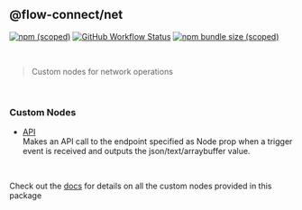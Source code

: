 ## @flow-connect/net

[<img alt="npm (scoped)" src="https://img.shields.io/npm/v/@flow-connect/net?style=flat-square" />](https://www.npmjs.com/package/@flow-connect/net)
[<img alt="GitHub Workflow Status" src="https://img.shields.io/github/actions/workflow/status/saurabh-prosoft/flow-connect-standard-nodes/net.yml?style=flat-square" />](https://github.com/saurabh-prosoft/flow-connect-standard-nodes/actions/workflows/net.yml)
[<img alt="npm bundle size (scoped)" src="https://img.shields.io/bundlephobia/min/@flow-connect/net?style=flat-square">](https://bundlephobia.com/package/@flow-connect/net)

<br/>

> Custom nodes for network operations

<br/>

### Custom Nodes

- [API](https://flow-connect.saurabhagat.me/reference/standard-nodes/net/api.html) <br/>
  Makes an API call to the endpoint specified as Node prop when a trigger event is received and outputs the json/text/arraybuffer value.

<br/>

Check out the [docs](https://flow-connect.saurabhagat.me/reference/standard-nodes/net.html) for details on all the custom nodes provided in this package
